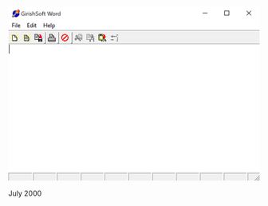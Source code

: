 ![Word Processor](https://raw.githubusercontent.com/jammastergirish/WordProcessor/master/Screenshot%202019-05-24%20at%2009.41.39.png)

July 2000
